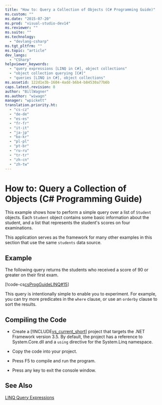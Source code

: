 ```yaml
---
title: "How to: Query a Collection of Objects (C# Programming Guide)"
ms.custom: ""
ms.date: "2015-07-20"
ms.prod: "visual-studio-dev14"
ms.reviewer: ""
ms.suite: ""
ms.technology: 
  - "devlang-csharp"
ms.tgt_pltfrm: ""
ms.topic: "article"
dev_langs: 
  - "CSharp"
helpviewer_keywords: 
  - "query expressions [LINQ in C#], object collections"
  - "object collection querying [C#]"
  - "queries [LINQ in C#], object collections"
ms.assetid: 122d1e3b-1604-4add-b6b4-b84530a77b6b
caps.latest.revision: 8
author: "BillWagner"
ms.author: "wiwagn"
manager: "wpickett"
translation.priority.ht: 
  - "cs-cz"
  - "de-de"
  - "es-es"
  - "fr-fr"
  - "it-it"
  - "ja-jp"
  - "ko-kr"
  - "pl-pl"
  - "pt-br"
  - "ru-ru"
  - "tr-tr"
  - "zh-cn"
  - "zh-tw"
---
```

# How to: Query a Collection of Objects (C# Programming Guide)
This example shows how to perform a simple query over a list of `Student` objects. Each `Student` object contains some basic information about the student, and a list that represents the student's scores on four examinations.  
  
 This application serves as the framework for many other examples in this section that use the same `students` data source.  
  
## Example  
 The following query returns the students who received a score of 90 or greater on their first exam.  
  
 [!code-cs[csProgGuideLINQ#15](../../../csharp\programming-guide\classes-and-structs/codesnippet/CSharp/how-to-query-a-collection-of-objects_1.cs)]  
  
 This query is intentionally simple to enable you to experiment. For example, you can try more predicates in the `where` clause, or use an `orderby` clause to sort the results.  
  
## Compiling the Code  
  
-   Create a [!INCLUDE[vs_current_short](../../../csharp\programming-guide\classes-and-structs/includes/vs_current_short_md.md)] project that targets the .NET Framework version 3.5. By default, the project has a reference to System.Core.dll and a `using` directive for the System.Linq namespace.  
  
-   Copy the code into your project.  
  
-   Press F5 to compile and run the program.  
  
-   Press any key to exit the console window.  
  
## See Also  
 [LINQ Query Expressions](../../../csharp\programming-guide\linq-query-expressions/index.md)
